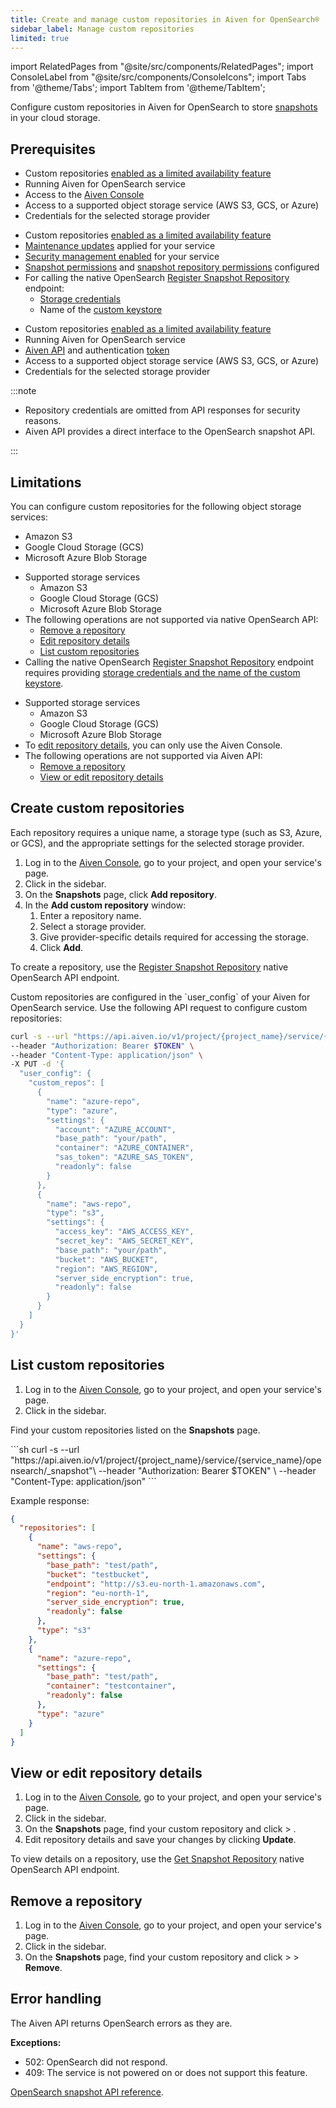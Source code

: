 ```yaml
---
title: Create and manage custom repositories in Aiven for OpenSearch®
sidebar_label: Manage custom repositories
limited: true
---
```

import RelatedPages from "@site/src/components/RelatedPages";
import ConsoleLabel from "@site/src/components/ConsoleIcons";
import Tabs from '@theme/Tabs';
import TabItem from '@theme/TabItem';

Configure custom repositories in Aiven for OpenSearch to store [snapshots](/docs/products/opensearch/howto/manage-snapshots) in your cloud storage.

## Prerequisites

<Tabs groupId="group1">
<TabItem value="gui" label="Aiven Console" default>

- Custom repositories
  [enabled as a limited availability feature](/docs/platform/concepts/service-and-feature-releases#limited-availability-)
- Running Aiven for OpenSearch service
- Access to the [Aiven Console](https://console.aiven.io/)
- Access to a supported object storage service (AWS S3, GCS, or Azure)
- Credentials for the selected storage provider

</TabItem>
<TabItem value="os-api" label="OpenSearch API">

- Custom repositories
  [enabled as a limited availability feature](/docs/platform/concepts/service-and-feature-releases#limited-availability-)
- [Maintenance updates](/docs/platform/concepts/maintenance-window#maintenance-updates)
  applied for your service
- [Security management enabled](/docs/products/opensearch/howto/enable-opensearch-security)
  for your service
- [Snapshot permissions](https://docs.opensearch.org/docs/latest/security/access-control/permissions/#snapshot-permissions)
  and
  [snapshot repository permissions](https://docs.opensearch.org/docs/latest/security/access-control/permissions/#snapshot-repository-permissions)
  configured
- For calling the native OpenSearch
  [Register Snapshot Repository](https://docs.opensearch.org/docs/latest/api-reference/snapshots/create-repository/)
  endpoint:
  - [Storage credentials](/docs/products/opensearch/howto/snapshot-credentials)
  - Name of the [custom keystore](/docs/products/opensearch/howto/snapshot-credentials)

</TabItem>
<TabItem value="api" label="Aiven API">

- Custom repositories
  [enabled as a limited availability feature](/docs/platform/concepts/service-and-feature-releases#limited-availability-)
- Running Aiven for OpenSearch service
- [Aiven API](/docs/tools/api) and authentication [token](/docs/platform/howto/create_authentication_token)
- Access to a supported object storage service (AWS S3, GCS, or Azure)
- Credentials for the selected storage provider

:::note

- Repository credentials are omitted from API responses for security reasons.
- Aiven API provides a direct interface to the OpenSearch snapshot API.

:::

</TabItem>
</Tabs>

## Limitations

<Tabs groupId="group1">
<TabItem value="gui" label="Aiven Console" default>

You can configure custom repositories for the following object storage services:

- Amazon S3
- Google Cloud Storage (GCS)
- Microsoft Azure Blob Storage

</TabItem>
<TabItem value="os-api" label="OpenSearch API">

- Supported storage services
  - Amazon S3
  - Google Cloud Storage (GCS)
  - Microsoft Azure Blob Storage
- The following operations are not supported via native OpenSearch API:
  - [Remove a repository](/docs/products/opensearch/howto/custom-repositories#remove-a-repository)
  - [Edit repository details](/docs/products/opensearch/howto/custom-repositories#view-or-edit-repository-details)
  - [List custom repositories](/docs/products/opensearch/howto/custom-repositories#list-custom-repositories)
- Calling the native OpenSearch
  [Register Snapshot Repository](https://docs.opensearch.org/docs/latest/api-reference/snapshots/create-repository/)
  endpoint requires providing
  [storage credentials and the name of the custom keystore](/docs/products/opensearch/howto/snapshot-credentials).

</TabItem>
<TabItem value="api" label="Aiven API">

- Supported storage services
  - Amazon S3
  - Google Cloud Storage (GCS)
  - Microsoft Azure Blob Storage
- To
  [edit repository details](/docs/products/opensearch/howto/custom-repositories#view-or-edit-repository-details),
  you can only use the Aiven Console.
- The following operations are not supported via Aiven API:
  - [Remove a repository](/docs/products/opensearch/howto/custom-repositories#remove-a-repository)
  - [View or edit repository details](/docs/products/opensearch/howto/custom-repositories#view-or-edit-repository-details)

</TabItem>
</Tabs>

## Create custom repositories

Each repository requires a unique name, a storage type (such as S3, Azure, or GCS), and
the appropriate settings for the selected storage provider.

<Tabs groupId="group1">
<TabItem value="gui" label="Aiven Console" default>

1. Log in to the [Aiven Console](https://console.aiven.io/), go to your project, and
   open your service's page.
1. Click <ConsoleLabel name="snapshots"/> in the sidebar.
1. On the **Snapshots** page, click **Add repository**.
1. In the **Add custom repository** window:
   1. Enter a repository name.
   1. Select a storage provider.
   1. Give provider-specific details required for accessing the storage.
   1. Click **Add**.

</TabItem>
<TabItem value="os-api" label="OpenSearch API">

To create a repository, use the
[Register Snapshot Repository](https://docs.opensearch.org/docs/latest/api-reference/snapshots/create-repository/)
native OpenSearch API endpoint.

</TabItem>
<TabItem value="api" label="Aiven API">
Custom repositories are configured in the `user_config` of your Aiven for OpenSearch
service. Use the following API request to configure custom repositories:

```sh
curl -s --url "https://api.aiven.io/v1/project/{project_name}/service/{service_name}" \
--header "Authorization: Bearer $TOKEN" \
--header "Content-Type: application/json" \
-X PUT -d '{
  "user_config": {
    "custom_repos": [
      {
        "name": "azure-repo",
        "type": "azure",
        "settings": {
          "account": "AZURE_ACCOUNT",
          "base_path": "your/path",
          "container": "AZURE_CONTAINER",
          "sas_token": "AZURE_SAS_TOKEN",
          "readonly": false
        }
      },
      {
        "name": "aws-repo",
        "type": "s3",
        "settings": {
          "access_key": "AWS_ACCESS_KEY",
          "secret_key": "AWS_SECRET_KEY",
          "base_path": "your/path",
          "bucket": "AWS_BUCKET",
          "region": "AWS_REGION",
          "server_side_encryption": true,
          "readonly": false
        }
      }
    ]
  }
}'
```

</TabItem>
</Tabs>

## List custom repositories

<Tabs groupId="group1">
<TabItem value="gui" label="Aiven Console" default>

1. Log in to the [Aiven Console](https://console.aiven.io/), go to your project, and
   open your service's page.
1. Click <ConsoleLabel name="snapshots"/> in the sidebar.

Find your custom repositories listed on the **Snapshots** page.

</TabItem>
<TabItem value="api" label="Aiven API">
```sh
curl -s --url "https://api.aiven.io/v1/project/{project_name}/service/{service_name}/opensearch/_snapshot"\
--header "Authorization: Bearer $TOKEN" \
--header "Content-Type: application/json"
```

Example response:

```JSON
{
  "repositories": [
    {
      "name": "aws-repo",
      "settings": {
        "base_path": "test/path",
        "bucket": "testbucket",
        "endpoint": "http://s3.eu-north-1.amazonaws.com",
        "region": "eu-north-1",
        "server_side_encryption": true,
        "readonly": false
      },
      "type": "s3"
    },
    {
      "name": "azure-repo",
      "settings": {
        "base_path": "test/path",
        "container": "testcontainer",
        "readonly": false
      },
      "type": "azure"
    }
  ]
}
```

</TabItem>
</Tabs>

## View or edit repository details

<Tabs groupId="group1">
<TabItem value="gui" label="Aiven Console" default>

1. Log in to the [Aiven Console](https://console.aiven.io/), go to your project, and
   open your service's page.
1. Click <ConsoleLabel name="snapshots"/> in the sidebar.
1. On the **Snapshots** page, find your custom repository and click
   <ConsoleLabel name="actions"/> > <ConsoleLabel name="editrepo"/>.
1. Edit repository details and save your changes by clicking **Update**.

</TabItem>
<TabItem value="os-api" label="OpenSearch API">

To view details on a repository, use the
[Get Snapshot Repository](https://docs.opensearch.org/docs/latest/api-reference/snapshots/get-snapshot-repository/)
native OpenSearch API endpoint.

</TabItem>
</Tabs>

## Remove a repository

1. Log in to the [Aiven Console](https://console.aiven.io/), go to your project, and
   open your service's page.
1. Click <ConsoleLabel name="snapshots"/> in the sidebar.
1. On the **Snapshots** page, find your custom repository and click
   <ConsoleLabel name="actions"/> > <ConsoleLabel name="removerepo"/> > **Remove**.

## Error handling

The Aiven API returns OpenSearch errors as they are.

**Exceptions:**

- 502: OpenSearch did not respond.
- 409: The service is not powered on or does not support this feature.

<RelatedPages/>

[OpenSearch snapshot API reference](https://opensearch.org/docs/latest/api-reference/snapshots/index/).
